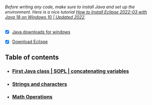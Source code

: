 ###### Before writing any code, make sure to install Java and set up the environment. Here is a nice tutorial [How to Install Eclipse 2022-03 with Java 18 on Windows 10 | Updated 2022](https://www.youtube.com/watch?v=whXbxfhCD9s&ab_channel=AmitThinks). </br>
* [x] [Java downloads for windows](https://www.oracle.com/java/technologies/downloads/#jdk18-windows)
* [x] [Download Eclispe](https://www.eclipse.org/downloads/)


## Table of contents
* ### [First Java class | SOPL | concatenating variables](https://github.com/SharpAdder/JavaJourney/blob/main/variables.java)
* ### [Strings and characters](https://github.com/SharpAdder/JavaJourney/blob/main/stringsCharacters.java)
* ### [Math Operations](https://github.com/SharpAdder/JavaJourney/blob/main/mathOperations.java)


